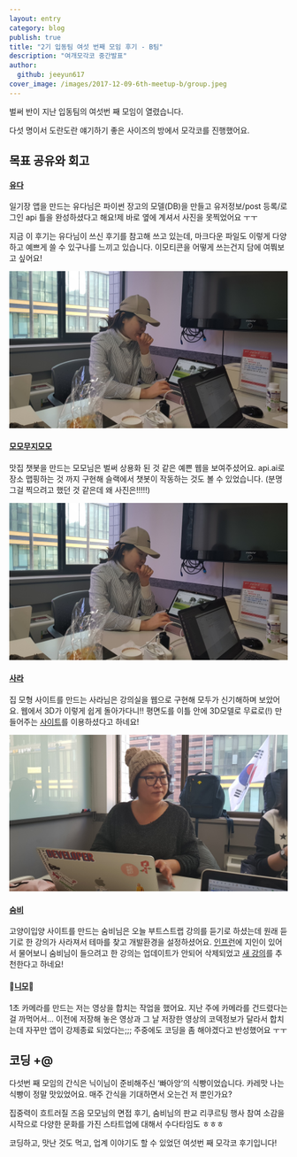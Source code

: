 ```yaml
---
layout: entry
category: blog
publish: true
title: "2기 입동팀 여섯 번째 모임 후기 - B팀"
description: "여개모각코 중간발표"
author:
  github: jeeyun617
cover_image: /images/2017-12-09-6th-meetup-b/group.jpeg
---
```



벌써 반이 지난 입동팀의 여섯번 째 모임이 열렸습니다.

다섯 명이서 도란도란 얘기하기 좋은 사이즈의 방에서 모각코를 진행했어요.

## 목표 공유와 회고

#### [유다](/authors/yuda110)
일기장 앱을 만드는 유다님은 파이썬 장고의 모델(DB)을 만들고 유저정보/post 등록/로그인 api 틀을 완성하셨다고 해요!제 바로 옆에 계셔서 사진을 못찍었어요 ㅜㅜ

지금 이 후기는 유다님이 쓰신 후기를 참고해 쓰고 있는데, 마크다운 파일도 이렇게 다양하고 예쁘게 쓸 수 있구나를 느끼고 있습니다. 이모티콘을 어떻게 쓰는건지 담에 여쭤보고 싶어요!


![모모님이 보여주신 예쁜 웹](/images/2017-12-09-6th-meetup-b/momo.jpeg)
#### [모모무지모모](/authors/JJRomi)
맛집 챗봇을 만드는 모모님은 벌써 상용화 된 것 같은 예쁜 웹을 보여주셨어요. api.ai로 장소 맵핑하는 것 까지 구현해 슬랙에서 챗봇이 작동하는 것도 볼 수 있었습니다. (분명 그걸 찍으려고 했던 것 같은데 왜 사진은!!!!!)


![archilogic에서 만든 강의실 3D 모델](/images/2017-12-09-6th-meetup-b/momo.jpeg)
#### [사라](/authors/HeaIn)
집 모형 사이트를 만드는 사라님은 강의실을 웹으로 구현해 모두가 신기해하며 보았어요. 웹에서 3D가 이렇게 쉽게 돌아가다니!! 평면도를 이틀 안에 3D모델로 무료로(!) 만들어주는 [사이트](https://spaces.archilogic.com/explore)를 이용하셨다고 하네요!


![회고하시는 숨비님](/images/2017-12-09-6th-meetup-b/sumbi.jpeg)
#### [숨비](/authors/bizuryu)
고양이입양 사이트를 만드는 숨비님은 오늘 부트스트랩 강의를 듣기로 하셨는데 원래 듣기로 한 강의가 사라져서 테마를 찾고 개발환경을 설정하셨어요. [인프런](https://www.inflearn.com/)에 지인이 있어서 물어보니 숨비님이 들으려고 한 강의는 업데이트가 안되어 삭제되었고 [새 강의](https://www.inflearn.com/course/%EB%B6%80%ED%8A%B8%EC%8A%A4%ED%8A%B8%EB%9E%A9%EC%9C%BC%EB%A1%9C-%EA%B0%9C%EC%9D%B8-%ED%99%88%ED%8E%98%EC%9D%B4%EC%A7%80-%EB%A7%8C%EB%93%A4%EA%B8%B0/)를 추천한다고 하네요!


#### 👩[니모](/authors/jy617lee)👩
1초 카메라를 만드는 저는 영상을 합치는 작업을 했어요. 지난 주에 카메라를 건드렸다는걸 까먹어서… 이전에 저장해 놓은 영상과 그 날 저장한 영상의 코덱정보가 달라서 합치는데 자꾸만 앱이 강제종료 되었다는;;; 주중에도 코딩을 좀 해야겠다고 반성했어요 ㅜㅜ


## 코딩 +@
다섯번 째 모임의 간식은 닉이님이 준비해주신 ‘빠아앙’의 식빵이었습니다.
카레맛 나는 식빵이 정말 맛있었어요.
매주 간식을 기대하면서 오는건 저 뿐인가요?

집중력이 흐트러질 즈음
모모님의 면접 후기,
숨비님의 판교 리쿠르팅 행사 참여 소감을 시작으로
다양한 문화를 가진 스타트업에 대해서 수다타임도 ㅎㅎㅎ

코딩하고, 맛난 것도 먹고, 업계 이야기도 할 수 있었던
여섯번 째 모각코 후기입니다!

